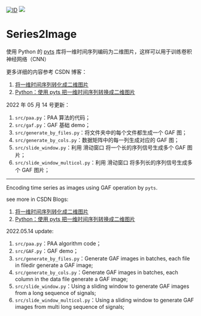 [![ID](https://img.shields.io/badge/ID-strongnine-orange)](https://github.com/strongnine) [![](https://img.shields.io/badge/Series2Image-v0.4-orange)](https://github.com/strongnine/Series2Image)

# Series2Image

使用 Python 的 [pyts](https://pyts.readthedocs.io/en/stable/) 库将一维时间序列编码为二维图片，这样可以用于训练卷积神经网络（CNN）

更多详细的内容参考 CSDN 博客：

1. [将一维时间序列转化成二维图片](https://blog.csdn.net/weixin_39679367/article/details/86416439)
2. [Python：使用 pyts 把一维时间序列转换成二维图片](https://blog.csdn.net/weixin_39679367/article/details/88653018)

2022 年 05 月 14 号更新：

1. `src/paa.py`：PAA 算法的代码；
2. `src/gaf.py`：GAF 基础 demo；
2. `src/generate_by_files.py`：将文件夹中的每个文件都生成一个 GAF 图；
2. `src/generate_by_cols.py`：数据矩阵中的每一列生成对应的 GAF 图；
3. `src/slide_window.py`：利用 滑动窗口 将一个长的序列信号生成多个 GAF 图片；
4. `src/slide_window_multicol.py`：利用 滑动窗口 将多列长的序列信号生成多个 GAF 图片；



---



Encoding time series as images using GAF operation by `pyts`. 

see more in CSDN Blogs: 

1. [将一维时间序列转化成二维图片](https://blog.csdn.net/weixin_39679367/article/details/86416439)
2. [Python：使用 pyts 把一维时间序列转换成二维图片](https://blog.csdn.net/weixin_39679367/article/details/88653018)

2022.05.14 update:

1. `src/paa.py`：PAA algorithm code；
2. `src/GAF.py`：GAF demo；
2. `src/generate_by_files.py`：Generate GAF images in batches, each file in filedir generate a GAF image;
2. `src/generate_by_cols.py`：Generate GAF images in batches, each column in the data file generate a GAF image;
3. `src/slide_window.py`：Using a sliding window to generate GAF images from a long sequence of signals; 
4. `src/slide_window_multicol.py`：Using a sliding window to generate GAF images from multi long sequence of signals; 



